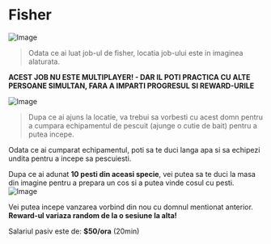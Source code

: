 # Fisher

![Image](https://kappa.lol/_sRrpB) 
> Odata ce ai luat job-ul de fisher, locatia job-ului este in imaginea alaturata. 

**ACEST JOB NU ESTE MULTIPLAYER! - DAR IL POTI PRACTICA CU ALTE PERSOANE SIMULTAN, FARA A IMPARTI PROGRESUL SI REWARD-URILE**

![Image](https://kappa.lol/kTMrt5)
>Dupa ce ai ajuns la locatie, va trebui sa vorbesti cu acest domn pentru a cumpara echipamentul de pescuit (ajunge o cutie de bait) pentru a putea incepe. 

Odata ce ai cumparat echipamentul, poti sa te duci langa apa si sa echipezi undita pentru a incepe sa pescuiesti. 

Dupa ce ai adunat **10 pesti din aceasi specie**, vei putea sa te duci la masa din imagine pentru a prepara un cos si a putea vinde cosul cu pesti.
![Image](https://kappa.lol/gvpwMC)

 Vei putea incepe vanzarea vorbind din nou cu domnul mentionat anterior.  **Reward-ul variaza random de la o sesiune la alta!**



Salariul pasiv este de: **$50/ora** (20min) 
